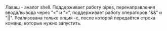 Лаваш - аналог shell. Поддерживает работу pipes, перенаправления ввода/вывода через "<" и ">", поддерживает работу операторов "&&" и "||". Реализована только опция -c, после которой передаётся строка команд, которые нужно запустить.    

